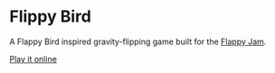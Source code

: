 Flippy Bird
===========

A Flappy Bird inspired gravity-flipping game built for the [Flappy Jam](http://itch.io/jam/flappyjam).

[Play it online](http://m12y.itch.io/flippy-bird)
